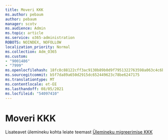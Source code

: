 ```yaml
---
title: Moveri KKK
ms.author: pebaum
author: pebaum
manager: scotv
ms.audience: Admin
ms.topic: article
ms.service: o365-administration
ROBOTS: NOINDEX, NOFOLLOW
localization_priority: Normal
ms.collection: Adm_O365
ms.custom:
- "9001486"
- "7999"
ms.openlocfilehash: 18fc8c88122cff3ac9130b89b0d9f7951322763598a063c4c6b2ff737289599e
ms.sourcegitcommit: b5f7da89a650d2915dc652449623c78be6247175
ms.translationtype: MT
ms.contentlocale: et-EE
ms.lasthandoff: 08/05/2021
ms.locfileid: "54097410"
---
```

# <a name="mover-faq"></a>Moveri KKK

Lisateavet ülemineku kohta leiate teemast [Ülemineku migreerimise KKK](https://docs.microsoft.com/sharepointmigration/mover-migration-faq)
